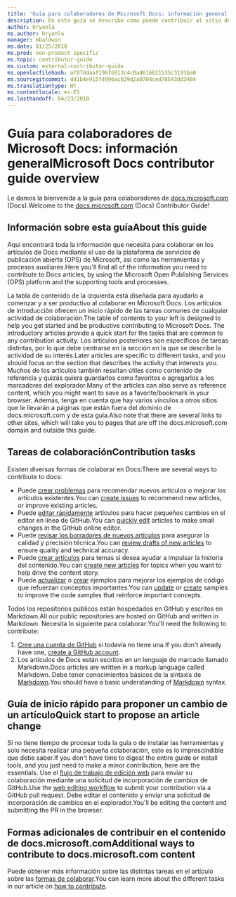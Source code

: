 ```yaml
---
title: 'Guía para colaboradores de Microsoft Docs: información general'
description: En esta guía se describe cómo puede contribuir al sitio de documentación de Microsoft docs.microsoft.com.
author: bryanla
ms.author: bryanla
manager: mbaldwin
ms.date: 01/25/2018
ms.prod: non-product-specific
ms.topic: contributor-guide
ms.custom: external-contributor-guide
ms.openlocfilehash: af07ddaaf196f6913c4c0a4816621535c3193ba0
ms.sourcegitcommit: dd1b4e915f4996ac029d2a0704ced785438d3484
ms.translationtype: HT
ms.contentlocale: es-ES
ms.lasthandoff: 04/23/2018
---
```

# <a name="microsoft-docs-contributor-guide-overview"></a><span data-ttu-id="c783c-103">Guía para colaboradores de Microsoft Docs: información general</span><span class="sxs-lookup"><span data-stu-id="c783c-103">Microsoft Docs contributor guide overview</span></span>

<span data-ttu-id="c783c-104">Le damos la bienvenida a la guía para colaboradores de [docs.microsoft.com](https://docs.microsoft.com) (Docs).</span><span class="sxs-lookup"><span data-stu-id="c783c-104">Welcome to the [docs.microsoft.com](https://docs.microsoft.com) (Docs) Contributor Guide!</span></span>

## <a name="about-this-guide"></a><span data-ttu-id="c783c-105">Información sobre esta guía</span><span class="sxs-lookup"><span data-stu-id="c783c-105">About this guide</span></span>

<span data-ttu-id="c783c-106">Aquí encontrará toda la información que necesita para colaborar en los artículos de Docs mediante el uso de la plataforma de servicios de publicación abierta (OPS) de Microsoft, así como las herramientas y procesos auxiliares.</span><span class="sxs-lookup"><span data-stu-id="c783c-106">Here you'll find all of the information you need to contribute to Docs articles, by using the Microsoft Open Publishing Services (OPS) platform and the supporting tools and processes.</span></span>

<span data-ttu-id="c783c-107">La tabla de contenido de la izquierda está diseñada para ayudarlo a comenzar y a ser productivo al colaborar en Microsoft Docs. Los artículos de introducción ofrecen un inicio rápido de las tareas comunes de cualquier actividad de colaboración.</span><span class="sxs-lookup"><span data-stu-id="c783c-107">The table of contents to your left is designed to help you get started and be productive contributing to Microsoft Docs. The introductory articles provide a quick start for the tasks that are common to any contribution activity.</span></span> <span data-ttu-id="c783c-108">Los artículos posteriores son específicos de tareas distintas, por lo que debe centrarse en la sección en la que se describe la actividad de su interés.</span><span class="sxs-lookup"><span data-stu-id="c783c-108">Later articles are specific to different tasks, and you should focus on the section that describes the activity that interests you.</span></span> <span data-ttu-id="c783c-109">Muchos de los artículos también resultan útiles como contenido de referencia y quizás quiera guardarlos como favoritos o agregarlos a los marcadores del explorador.</span><span class="sxs-lookup"><span data-stu-id="c783c-109">Many of the articles can also serve as reference content, which you might want to save as a favorite/bookmark in your browser.</span></span> <span data-ttu-id="c783c-110">Además, tenga en cuenta que hay varios vínculos a otros sitios que le llevarán a páginas que están fuera del dominio de docs.microsoft.com y de esta guía.</span><span class="sxs-lookup"><span data-stu-id="c783c-110">Also note that there are several links to other sites, which will take you to pages that are off the docs.microsoft.com domain and outside this guide.</span></span>

## <a name="contribution-tasks"></a><span data-ttu-id="c783c-111">Tareas de colaboración</span><span class="sxs-lookup"><span data-stu-id="c783c-111">Contribution tasks</span></span>

<span data-ttu-id="c783c-112">Existen diversas formas de colaborar en Docs:</span><span class="sxs-lookup"><span data-stu-id="c783c-112">There are several ways to contribute to docs:</span></span>

- <span data-ttu-id="c783c-113">Puede [crear problemas](how-to-contribute.md#create-issues) para recomendar nuevos artículos o mejorar los artículos existentes.</span><span class="sxs-lookup"><span data-stu-id="c783c-113">You can [create issues](how-to-contribute.md#create-issues) to recommend new articles, or improve existing articles.</span></span>
- <span data-ttu-id="c783c-114">Puede [editar rápidamente](how-to-contribute.md#quick-edits) artículos para hacer pequeños cambios en el editor en línea de GitHub.</span><span class="sxs-lookup"><span data-stu-id="c783c-114">You can [quickly edit](how-to-contribute.md#quick-edits) articles to make small changes in the GitHub online editor.</span></span>
- <span data-ttu-id="c783c-115">Puede [revisar los borradores de nuevos artículos](how-to-contribute.md#review-new-articles) para asegurar la calidad y precisión técnica.</span><span class="sxs-lookup"><span data-stu-id="c783c-115">You can [review drafts of new articles](how-to-contribute.md#review-new-articles) to ensure quality and technical accuracy.</span></span>
- <span data-ttu-id="c783c-116">Puede [crear artículos](how-to-contribute.md#create-new-articles) para temas si desea ayudar a impulsar la historia del contenido.</span><span class="sxs-lookup"><span data-stu-id="c783c-116">You can [create new articles](how-to-contribute.md#create-new-articles) for topics when you want to help drive the content story.</span></span>
- <span data-ttu-id="c783c-117">Puede [actualizar](how-to-contribute.md#update-samples) o [crear](how-to-contribute.md#create-samples) ejemplos para mejorar los ejemplos de código que refuerzan conceptos importantes.</span><span class="sxs-lookup"><span data-stu-id="c783c-117">You can [update](how-to-contribute.md#update-samples) or [create](how-to-contribute.md#create-samples) samples to improve the code samples that reinforce important concepts.</span></span>

<span data-ttu-id="c783c-118">Todos los repositorios públicos están hospedados en GitHub y escritos en Markdown.</span><span class="sxs-lookup"><span data-stu-id="c783c-118">All our public repositories are hosted on GitHub and written in Markdown.</span></span> <span data-ttu-id="c783c-119">Necesita lo siguiente para colaborar:</span><span class="sxs-lookup"><span data-stu-id="c783c-119">You'll need the following to contribute:</span></span>

1. <span data-ttu-id="c783c-120">[Cree una cuenta de GitHub](https://github.com/join) si todavía no tiene una.</span><span class="sxs-lookup"><span data-stu-id="c783c-120">If you don't already have one, [create a GitHub account](https://github.com/join).</span></span>
2. <span data-ttu-id="c783c-121">Los artículos de Docs están escritos en un lenguaje de marcado llamado Markdown.</span><span class="sxs-lookup"><span data-stu-id="c783c-121">Docs articles are written in a markup language called Markdown.</span></span> <span data-ttu-id="c783c-122">Debe tener conocimientos básicos de la sintaxis de [Markdown](https://daringfireball.net/projects/markdown/syntax).</span><span class="sxs-lookup"><span data-stu-id="c783c-122">You should have a basic understanding of [Markdown](https://daringfireball.net/projects/markdown/syntax) syntax.</span></span>

## <a name="quick-start-to-propose-an-article-change"></a><span data-ttu-id="c783c-123">Guía de inicio rápido para proponer un cambio de un artículo</span><span class="sxs-lookup"><span data-stu-id="c783c-123">Quick start to propose an article change</span></span>

<span data-ttu-id="c783c-124">Si no tiene tiempo de procesar toda la guía o de instalar las herramientas y solo necesita realizar una pequeña colaboración, esto es lo imprescindible que debe saber.</span><span class="sxs-lookup"><span data-stu-id="c783c-124">If you don't have time to digest the entire guide or install tools, and you just need to make a minor contribution, here are the essentials.</span></span> <span data-ttu-id="c783c-125">Use el [flujo de trabajo de edición web](how-to-contribute.md#quick-edits) para enviar su colaboración mediante una solicitud de incorporación de cambios de GitHub.</span><span class="sxs-lookup"><span data-stu-id="c783c-125">Use the [web editing workflow](how-to-contribute.md#quick-edits) to submit your contribution via a GitHub pull request.</span></span> <span data-ttu-id="c783c-126">Debe editar el contenido y enviar una solicitud de incorporación de cambios en el explorador.</span><span class="sxs-lookup"><span data-stu-id="c783c-126">You'll be editing the content and submitting the PR in the browser.</span></span>

## <a name="additional-ways-to-contribute-to-docsmicrosoftcom-content"></a><span data-ttu-id="c783c-127">Formas adicionales de contribuir en el contenido de docs.microsoft.com</span><span class="sxs-lookup"><span data-stu-id="c783c-127">Additional ways to contribute to docs.microsoft.com content</span></span>

<span data-ttu-id="c783c-128">Puede obtener más información sobre las distintas tareas en el artículo sobre las [formas de colaborar](how-to-contribute.md).</span><span class="sxs-lookup"><span data-stu-id="c783c-128">You can learn more about the different tasks in our article on [how to contribute](how-to-contribute.md).</span></span>

